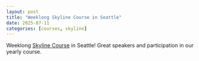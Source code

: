 ```yaml
---
layout: post
title: "Weeklong Skyline Course in Seattle"
date: 2025-07-11
categories: [courses, skyline]
---
```


Weeklong [Skyline Course](https://skyline.ms/project/home/software/Skyline/events/2025%20UW%20Course/begin.view) in Seattle! Great speakers and participation in our yearly course.
